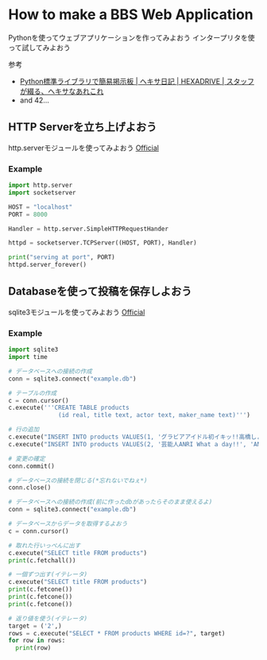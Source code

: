 # How to make a BBS Web Application
Pythonを使ってウェブアプリケーションを作ってみよおう
インタープリタを使って試してみよおう

参考
* [Python標準ライブラリで簡易掲示板 | ヘキサ日記  | HEXADRIVE | スタッフが綴る、ヘキサなあれこれ](http://hexadrive.jp/hexablog/%E3%83%97%E3%83%AD%E3%82%B0%E3%83%A9%E3%83%A0/7334/)
* and 42...

## HTTP Serverを立ち上げよおう
http.serverモジュールを使ってみよおう
[Official](http://docs.python.jp/3/library/http.server.html)

### Example

```python
import http.server
import socketserver

HOST = "localhost"
PORT = 8000

Handler = http.server.SimpleHTTPRequestHander

httpd = socketserver.TCPServer((HOST, PORT), Handler)

print("serving at port", PORT)
httpd.server_forever()
```

## Databaseを使って投稿を保存しよおう
sqlite3モジュールを使ってみよおう
[Official](http://docs.python.jp/3/library/sqlite3.html)

### Example

```python
import sqlite3
import time

# データベースへの接続の作成
conn = sqlite3.connect("example.db")

# テーブルの作成
c = conn.cursor()
c.execute('''CREATE TABLE products
              (id real, title text, actor text, maker_name text)''')

# 行の追加
c.execute("INSERT INTO products VALUES(1, 'グラビアアイドル初イキッ!!高橋しょう子', '高橋しょう子', 'ムーディーズ')")
c.execute("INSERT INTO products VALUES(2, '芸能人ANRI What a day!!', 'ANRI', 'MUTEKI')")

# 変更の確定
conn.commit()

# データベースの接続を閉じる(*忘れないでねぇ*)
conn.close()

# データベースへの接続の作成(前に作ったdbがあったらそのまま使えるよ)
conn = sqlite3.connect("example.db")

# データベースからデータを取得するよおう
c = conn.cursor()

# 取れた行いっぺんに出す
c.execute("SELECT title FROM products")
print(c.fetchall())

# 一個ずつ出す(イテレータ)
c.execute("SELECT title FROM products")
print(c.fetcone())
print(c.fetcone())
print(c.fetcone())

# 返り値を使う(イテレータ)
target = ('2',)
rows = c.execute("SELECT * FROM products WHERE id=?", target)
for row in rows:
  print(row)

```
